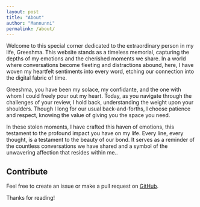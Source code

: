 ```yaml
---
layout: post
title: "About"
author: "Mannunni"
permalink: /about/
---
```


Welcome to this special corner dedicated to the extraordinary person in my life, Greeshma. This website stands as a timeless memorial, capturing the depths of my emotions and the cherished moments we share. In a world where conversations become fleeting and distractions abound, here, I have woven my heartfelt sentiments into every word, etching our connection into the digital fabric of time.

Greeshma, you have been my solace, my confidante, and the one with whom I could freely pour out my heart. Today, as you navigate through the challenges of your review, I hold back, understanding the weight upon your shoulders. Though I long for our usual back-and-forths, I choose patience and respect, knowing the value of giving you the space you need.

In these stolen moments, I have crafted this haven of emotions, this testament to the profound impact you have on my life. Every line, every thought, is a testament to the beauty of our bond. It serves as a reminder of the countless conversations we have shared and a symbol of the unwavering affection that resides within me..

## Contribute
Feel free to create an issue or make a pull request on [GitHub](https://github.com/chesterhow/tale).

Thanks for reading!
